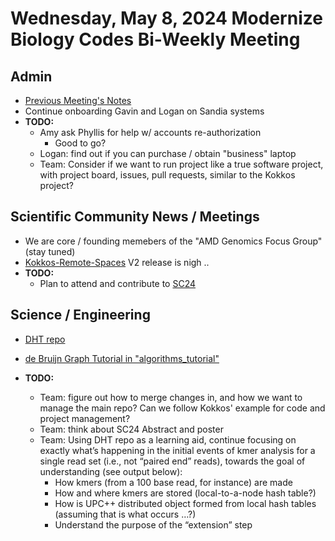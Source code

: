 # Wednesday, May 8, 2024 Modernize Biology Codes Bi-Weekly Meeting

## Admin

- [Previous Meeting's Notes](https://github.com/ajpowelsnl/bio-proxy-apps/blob/main/meeting_notes/2024/2024-05-01.md)
- Continue onboarding Gavin and Logan on Sandia systems
- **TODO:**
  - Amy ask Phyllis for help w/ accounts re-authorization
    - Good to go? 
  - Logan:  find out if you can purchase / obtain "business" laptop
  - Team:  Consider if we want to run project like a true software project, with project board, issues, pull requests, similar to the Kokkos project?


## Scientific Community News / Meetings

- We are core / founding memebers of the "AMD Genomics Focus Group" (stay tuned)
- [Kokkos-Remote-Spaces](https://github.com/kokkos/kokkos-remote-spaces) V2 release is nigh ..
- **TODO:**
  - Plan to attend and contribute to [SC24](https://sc24.supercomputing.org/)

## Science / Engineering


- [DHT repo](https://github.com/ajpowelsnl/DHT) 
- [de Bruijn Graph Tutorial in "algorithms_tutorial"](https://github.com/ajpowelsnl/bio-proxy-apps/tree/main)




- **TODO:**
  - Team:  figure out how to merge changes in, and how we want to manage the main repo?  Can we follow Kokkos' example for code and project management?
  - Team:  think about SC24 Abstract and poster
  - Team:  Using DHT repo as a learning aid, continue focusing on exactly what’s happening in the initial events of kmer analysis for a single read set (i.e., not “paired end” reads), towards the goal of understanding (see output below):
    - How kmers (from a 100 base read, for instance) are made
    - How and where kmers are stored (local-to-a-node hash table?)
    - How is UPC++ distributed object formed from local hash tables (assuming that is what occurs …?)
    - Understand the purpose of the “extension” step 
